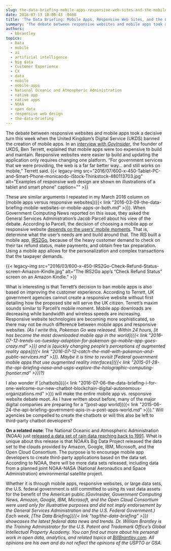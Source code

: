 ```yaml
---
slug: the-data-briefing-mobile-apps-responsive-web-sites-and-the-mobile-moment
date: 2016-07-13 10:00:43 -0400
title: 'The Data Briefing: Mobile Apps, Responsive Web Sites, and the &#8220;Mobile Moment&#8221;'
summary: 'The debate between responsive websites and mobile apps took a decisive turn this week when the United Kingdom’s Digital Service (UKDS) banned the creation of mobile apps. In an interview with GovInsider, the founder of UKDS, Ben Terrett, explained that mobile apps were too expensive to build and maintain. Responsive websites were easier to build'
authors:
  - bbrantley
topics:
  - Data
  - mobile
  - ai
  - artificial intelligence
  - big data
  - Customer Experience
  - CX
  - data
  - mobile
  - mobile-apps
  - National Oceanic and Atmospheric Administration
  - native app
  - native apps
  - NOAA
  - open data
  - responsive web design
  - the-data-briefing
---
```


The debate between responsive websites and mobile apps took a decisive turn this week when the United Kingdom’s Digital Service (UKDS) banned the creation of mobile apps. In an [interview with _GovInsider_](https://govinsider.asia/smart-gov/why-britain-banned-mobile-apps/), the founder of UKDS, Ben Terrett, explained that mobile apps were too expensive to build and maintain. Responsive websites were easier to build and updating the application only requires changing one platform. &#8220;For government services that we were providing, the web is a far far better way… and still works on mobile,&#8221; Terrett said. {{< legacy-img src="2016/07/600-x-450-Tablet-PC-and-Smart-Phone-monicaodo-iStock-Thinkstock-480113703.jpg" alt="Examples of responsive web design are shown on illustrations of a tablet and smart phone" caption="" >}} 

These are similar arguments I repeated in my March 2016 column on [mobile apps versus responsive websites]({{< link "2016-03-09-the-data-briefing-mobile-websites-or-mobile-apps-or-both.md" >}}). When Government Computing News reported on this issue, they asked the General Services Administration’s Jacob Parcell about his view of the debate. According to Parcell, the decision of choosing a mobile app or responsive website [depends on the users’ mobile moments](https://gcn.com/articles/2016/07/06/apps-vs-web.aspx#). That is, determine what the user&#8217;s needs are and build around that. The IRS built a mobile app, [IRS2Go](https://www.irs.gov/uac/irs2goapp), because of the heavy customer demand to check on their tax refund status, make payments, and obtain free tax preparation. Using a mobile app allows for the personalization and complex transactions that the taxpayer demands.

{{< legacy-img src="2016/03/600-x-450-IRS2Go-Check-Refund-Status-screen-Amazon-Kindle.jpg" alt="The IRS2Go app’s “Check Refund Status” screen on an Amazon Kindle." >}}

What is interesting is that Terrett’s decision to ban mobile apps is also based on improving the customer experience. According to Terrett, UK government agencies cannot create a responsive website without first detailing how the proposed site will serve the UK citizen. Terrett&#8217;s maxim sounds similar to Parcell’s mobile moment. Mobile app downloads are decreasing while bandwidth and wireless speeds are increasing. Responsive website technologies are becoming more sophisticated, so there may not be much difference between mobile apps and responsive websites. _(As I write this, Pokemon Go was released. Within 24 hours, [it has become the most downloaded mobile app in the world]({{< link "2016-07-12-trends-on-tuesday-adoption-for-pokemon-go-mobile-app-goes-crazy.md" >}}) and is [quickly changing people&#8217;s perceptions of augmented reality apps]({{< link "2016-07-12-catch-the-mall-with-pokemon-and-public-services.md" >}}). Maybe it is time to revisit [Federal government mobile apps that use augmented reality interfaces]({{< link "2015-01-28-the-api-briefing-nasa-and-usps-explore-the-holographic-computing-frontier.md" >}})?)_

I also wonder if [chatbots]({{< link "2016-07-06-the-data-briefing-i-for-one-welcome-our-new-chatbot-blockchain-digital-autonomous-organizations.md" >}}) will make the entire mobile app vs. responsive website debate moot. As I have written about before, many of the major digital companies are preparing for a &#8220;[post-app world]({{< link "2015-06-24-the-api-briefing-government-apis-in-a-post-apps-world.md" >}}).&#8221; Will agencies be compelled to create the chatbots or will this also be left to third-party chatbot developers?

**On a related note**: The National Oceanic and Atmospheric Administration (NOAA) just [released a data set of rain data reaching back to 1991](https://www.meritalk.com/articles/noaa-encourages-apps-from-big-data-sets/). What is unique about this release is that NOAA’s Big Data Project released the data set to the clouds provided by Amazon, Google, IBM, Microsoft, and the Open Cloud Consortium. The purpose is to encourage mobile app developers to create third-party applications based on the data set. According to NOAA, there will be more data sets released, including data from a planned joint NOAA-NASA (National Aeronautics and Space Administration) environmental satellite project.

Whether it is through mobile apps, responsive websites, or large data sets, the U.S. federal government is still committed to using its vast data assets for the benefit of the American public._(GovInsider, Government Computing News, Amazon, Google, IBM, Microsoft, and the Open Cloud Consortium were used only for illustrative purposes and did not imply endorsement by the General Services Administration and the U.S. Federal Government.)_
_Each week, [The Data Briefing]({{< link "tag/the-data-briefing" >}}) showcases the latest federal data news and trends._
_Dr. William Brantley is the Training Administrator for the U.S. Patent and Trademark Office’s Global Intellectual Property Academy. You can find out more about his personal work in open data, analytics, and related topics at [BillBrantley.com](http://billbrantley.com/). All opinions are his own and do not reflect the opinions of the USPTO or GSA._